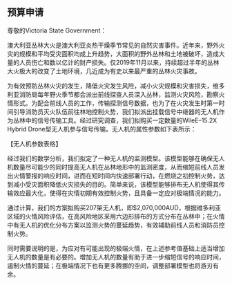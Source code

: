 ## 预算申请

尊敬的Victoria State Government：

​	澳大利亚丛林大火是澳大利亚炎热干燥季节常见的自然灾害事件。近年来，野外火灾的规模和平均受灾面积均成上升趋势，大面积的野外丛林和土地被破坏，造成大量的人员伤亡和数以亿计的财产损失。仅2019年11月以来，持续超过半年的丛林大火极大的改变了土地环境，几近成为有史以来最严重的丛林火灾事故。

​	为有效预防丛林火灾的发生，降低火灾发生风险，减小火灾规模和灾害损失，维多利亚消防局每年野火季节都会派出前线探查人员深入丛林，监测火灾风险，勘察火情形式。为配合前线人员的工作，传输探测信号数据，也为了在火灾发生时第一时间引导消防员灭火队伍前往林地控制火势，我们拟派出挂载信号中继器的无人机作为丛林中的信号传输工具。经过研究调查，我们拟购买一定数量的WileE–15.2X Hybrid Drone型无人机参与信号传输。无人机的属性参数如下表所示：

【无人机参数表格】

​	经过我们的数学分析，我们拟定了一种无人机的监测模型。该模型能够在确保无人机数量尽可能少的同时提高无人机在丛林地形中的监测密度，从而缩短前线人员发出火情警报的响应时间，进而在短时间内快速部署行动，在燃烧之初控制火势，达到减小受灾面积降低火灾损失的目的。简单来说，该模型能够排布无人机使得其传输效应最大化，使得在灾情初期有效控制火势，且具备一定应对极端情况的能力。

​	通过计算，我们的方案拟购买207架无人机，即$2,070,000AUD，根据维多利亚区域的火情风险评估，在高风险地区采用六边形排布的方式分布在丛林中；在火情中有无人机的优化分布方案以监测火势的蔓延趋势，有效辅助前线人员和消防员控制火势。

​	同时需要说明的是，为应对有可能出现的极端火情，在上述参考值基础上适当增加无人机的数量是有必要的。增加无人机的数量有助于进一步缩短信号的响应时间，遏制火情的蔓延；在极端情况下也有更多腾挪的空间，调整部署模型也将游刃有余。

